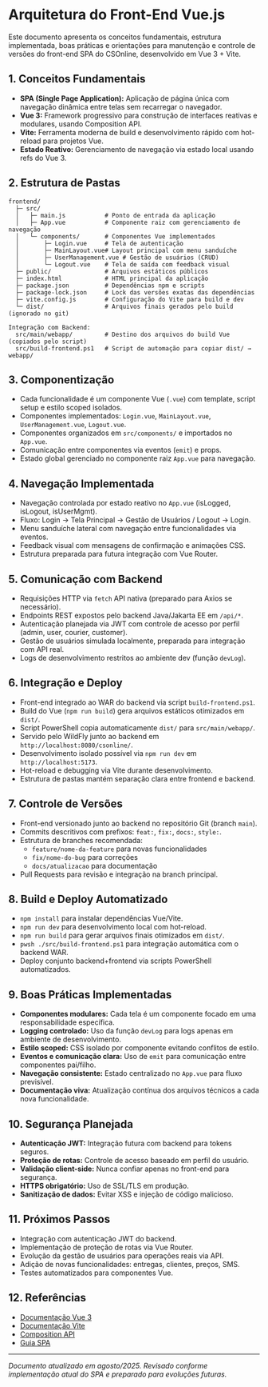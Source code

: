 # Arquitetura do Front-End Vue.js

Este documento apresenta os conceitos fundamentais, estrutura implementada, boas práticas e orientações para manutenção e controle de versões do front-end SPA do CSOnline, desenvolvido em Vue 3 + Vite.

## 1. Conceitos Fundamentais

- **SPA (Single Page Application):** Aplicação de página única com navegação dinâmica entre telas sem recarregar o navegador.
- **Vue 3:** Framework progressivo para construção de interfaces reativas e modulares, usando Composition API.
- **Vite:** Ferramenta moderna de build e desenvolvimento rápido com hot-reload para projetos Vue.
- **Estado Reativo:** Gerenciamento de navegação via estado local usando refs do Vue 3.

## 2. Estrutura de Pastas

```
frontend/
  ├─ src/
  │   ├─ main.js           # Ponto de entrada da aplicação
  │   ├─ App.vue           # Componente raiz com gerenciamento de navegação
  │   └─ components/       # Componentes Vue implementados
  │       ├─ Login.vue     # Tela de autenticação
  │       ├─ MainLayout.vue# Layout principal com menu sanduíche
  │       ├─ UserManagement.vue # Gestão de usuários (CRUD)
  │       └─ Logout.vue    # Tela de saída com feedback visual
  ├─ public/               # Arquivos estáticos públicos
  ├─ index.html            # HTML principal da aplicação
  ├─ package.json          # Dependências npm e scripts
  ├─ package-lock.json     # Lock das versões exatas das dependências
  ├─ vite.config.js        # Configuração do Vite para build e dev
  └─ dist/                 # Arquivos finais gerados pelo build (ignorado no git)

Integração com Backend:
  src/main/webapp/         # Destino dos arquivos do build Vue (copiados pelo script)
  src/build-frontend.ps1   # Script de automação para copiar dist/ → webapp/
```

## 3. Componentização

- Cada funcionalidade é um componente Vue (`.vue`) com template, script setup e estilo scoped isolados.
- Componentes implementados: `Login.vue`, `MainLayout.vue`, `UserManagement.vue`, `Logout.vue`.
- Componentes organizados em `src/components/` e importados no `App.vue`.
- Comunicação entre componentes via eventos (`emit`) e props.
- Estado global gerenciado no componente raiz `App.vue` para navegação.

## 4. Navegação Implementada

- Navegação controlada por estado reativo no `App.vue` (isLogged, isLogout, isUserMgmt).
- Fluxo: Login → Tela Principal → Gestão de Usuários / Logout → Login.
- Menu sanduíche lateral com navegação entre funcionalidades via eventos.
- Feedback visual com mensagens de confirmação e animações CSS.
- Estrutura preparada para futura integração com Vue Router.

## 5. Comunicação com Backend

- Requisições HTTP via `fetch` API nativa (preparado para Axios se necessário).
- Endpoints REST expostos pelo backend Java/Jakarta EE em `/api/*`.
- Autenticação planejada via JWT com controle de acesso por perfil (admin, user, courier, customer).
- Gestão de usuários simulada localmente, preparada para integração com API real.
- Logs de desenvolvimento restritos ao ambiente dev (função `devLog`).

## 6. Integração e Deploy

- Front-end integrado ao WAR do backend via script `build-frontend.ps1`.
- Build do Vue (`npm run build`) gera arquivos estáticos otimizados em `dist/`.
- Script PowerShell copia automaticamente `dist/` para `src/main/webapp/`.
- Servido pelo WildFly junto ao backend em `http://localhost:8080/csonline/`.
- Desenvolvimento isolado possível via `npm run dev` em `http://localhost:5173`.
- Hot-reload e debugging via Vite durante desenvolvimento.
- Estrutura de pastas mantém separação clara entre frontend e backend.

## 7. Controle de Versões

- Front-end versionado junto ao backend no repositório Git (branch `main`).
- Commits descritivos com prefixos: `feat:`, `fix:`, `docs:`, `style:`.
- Estrutura de branches recomendada:
  - `feature/nome-da-feature` para novas funcionalidades
  - `fix/nome-do-bug` para correções
  - `docs/atualizacao` para documentação
- Pull Requests para revisão e integração na branch principal.

## 8. Build e Deploy Automatizado

- `npm install` para instalar dependências Vue/Vite.
- `npm run dev` para desenvolvimento local com hot-reload.
- `npm run build` para gerar arquivos finais otimizados em `dist/`.
- `pwsh ./src/build-frontend.ps1` para integração automática com o backend WAR.
- Deploy conjunto backend+frontend via scripts PowerShell automatizados.

## 9. Boas Práticas Implementadas

- **Componentes modulares:** Cada tela é um componente focado em uma responsabilidade específica.
- **Logging controlado:** Uso da função `devLog` para logs apenas em ambiente de desenvolvimento.
- **Estilo scoped:** CSS isolado por componente evitando conflitos de estilo.
- **Eventos e comunicação clara:** Uso de `emit` para comunicação entre componentes pai/filho.
- **Navegação consistente:** Estado centralizado no `App.vue` para fluxo previsível.
- **Documentação viva:** Atualização contínua dos arquivos técnicos a cada nova funcionalidade.

## 10. Segurança Planejada

- **Autenticação JWT:** Integração futura com backend para tokens seguros.
- **Proteção de rotas:** Controle de acesso baseado em perfil do usuário.
- **Validação client-side:** Nunca confiar apenas no front-end para segurança.
- **HTTPS obrigatório:** Uso de SSL/TLS em produção.
- **Sanitização de dados:** Evitar XSS e injeção de código malicioso.

## 11. Próximos Passos

- Integração com autenticação JWT do backend.
- Implementação de proteção de rotas via Vue Router.
- Evolução da gestão de usuários para operações reais via API.
- Adição de novas funcionalidades: entregas, clientes, preços, SMS.
- Testes automatizados para componentes Vue.

## 12. Referências

- [Documentação Vue 3](https://vuejs.org/)
- [Documentação Vite](https://vitejs.dev/)
- [Composition API](https://vuejs.org/guide/extras/composition-api-faq.html)
- [Guia SPA](https://developer.mozilla.org/en-US/docs/Glossary/SPA)

---

*Documento atualizado em agosto/2025. Revisado conforme implementação atual do SPA e preparado para evoluções futuras.*
